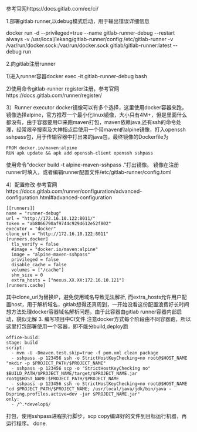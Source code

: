 参考官网https://docs.gitlab.com/ee/ci/

1.部署gitlab runner,以debug模式启动，用于输出错误详细信息

docker run -d --privileged=true --name gitlab-runner-debug --restart always -v /usr/local/lekang/gitlab-runner/config:/etc/gitlab-runner -v /var/run/docker.sock:/var/run/docker.sock gitlab/gitlab-runner:latest --debug run

2.向gitlab注册runner

  1)进入runner容器docker exec -it gitlab-runner-debug bash
  
  2)使用命令gitlab-runner register注册，参考官网https://docs.gitlab.com/runner/register/
  
  3）Runner executor docker镜像可以有多个选择，这里使用docker容器来跑，镜像选择alpine，官方推荐一个最小化linux镜像，大小只有4M+，但是里面什么都没有，由于容器要用CI来跑maven打包，maven依赖java,还有ssh的命令处理，经常艰辛搜索及大神指点后使用一个带maven的alpine镜像，打入openssh sshpass包，用于传输容器中打出来的java包，最终镜像的Dockerfile为
    
    FROM docker.io/maven:alpine
    RUN apk update && apk add openssh-client openssh sshpass
    
   使用命令"docker build -t alpine-maven-sshpass ."打出镜像。
   镜像在注册runner时填入，或者编辑runner配置文件/etc/gitlab-runner/config.toml
    
   4）配置修改
    参考官网https://docs.gitlab.com/runner/configuration/advanced-configuration.html#advanced-configuration
    

    [[runners]]
    name = "runner-debug"
    url = "http://172.16.10.122:8011/"
    token = "ab8866790af9744c9294612e52f802"
    executor = "docker"
    clone_url = "http://172.16.10.122:8011"
    [runners.docker]
      tls_verify = false
      #image = "docker.io/maven:alpine"
      image = "alpine-maven-sshpass"
      privileged = false
      disable_cache = false
      volumes = ["/cache"]
      shm_size = 0
      extra_hosts = ["nexus.XX.XX:172.16.10.121"]
    [runners.cache]

    
   其中clone_url为替换IP，避免使用域名导致无法解析, 而extra_hosts允许用户配置host，用于解析域名，gitlab想得还真周到，一开始没看这份配置浪费好长时间
    想方法处理docker容器域名解析问题，由于此容器由gitlab runner容器内部启动，貌似无解
3. 编写项目中CI文件
  注意docker方式每个阶段由不同容器跑，所以这里打包部署使用一个容器，即不能分build,deploy跑
  
  ```
  office-build:
  stage: build
  script:
    - mvn -U -Dmaven.test.skip=true -f pom.xml clean package
    - sshpass -p 123456 ssh -o StrictHostKeyChecking=no root@$HOST_NAME "mkdir -p $PROJECT_PATH/$PROJECT_NAME"
    - sshpass -p 123456 scp -o "StrictHostKeyChecking no" $BUILD_PATH/$PROJECT_NAME/target/$PROJECT_NAME.jar root@$HOST_NAME:$PROJECT_PATH/$PROJECT_NAME
    - sshpass -p 123456 ssh -o StrictHostKeyChecking=no root@$HOST_NAME "cd $PROJECT_PATH/$PROJECT_NAME; /usr/local/java/jdk/bin/java -Dspring.profiles.active=dev -jar $PROJECT_NAME.jar"
  only:
    - /^.*develop$/
  ```
  
   打包，使用sshpass进程执行脚步，scp copy编译好的文件到目标运行机器，再运行程序。
    done.
